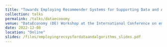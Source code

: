 ```yaml
---
title: "Towards Employing Recommender Systems for Supporting Data and Algorithm Sharing"
collection: talks
permalink: /talks/dataeconomy
venue: "DataEconomy (DE) Workshop at the International Conference on emerging Networking EXperiments and Technologies (CoNEXT) 2022"
date: 2022-12-08
location: "Online"
slides: /files/employingrecsysfordataandalgorithms_slides.pdf
---
```

